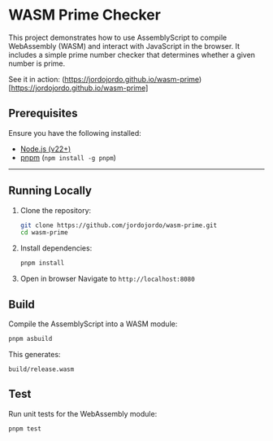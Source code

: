 # WASM Prime Checker

This project demonstrates how to use AssemblyScript to compile WebAssembly (WASM) and interact with JavaScript in the browser. It includes a simple prime number checker that determines whether a given number is prime.

See it in action: (https://jordojordo.github.io/wasm-prime)[https://jordojordo.github.io/wasm-prime]

## Prerequisites
Ensure you have the following installed:
- [Node.js (v22+)](https://nodejs.org/)
- [pnpm](https://pnpm.io/) (`npm install -g pnpm`)

---

## Running Locally
1. Clone the repository:
   ```sh
   git clone https://github.com/jordojordo/wasm-prime.git
   cd wasm-prime
   ```
2. Install dependencies:
   ```sh
   pnpm install
   ```
3. Open in browser
  Navigate to `http://localhost:8080`

## Build
Compile the AssemblyScript into a WASM module:
```sh
pnpm asbuild
```
This generates:
```console
build/release.wasm
```

## Test
Run unit tests for the WebAssembly module:
```sh
pnpm test
```
